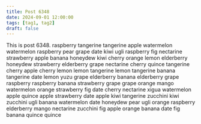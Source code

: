 ```yaml
---
title: Post 6348
date: 2024-09-01 12:00:00
tags: [tag1, tag2]
draft: false
---
```

This is post 6348.
raspberry
tangerine
tangerine
apple
watermelon
watermelon
raspberry
pear
grape
date
kiwi
ugli
raspberry
fig
nectarine
strawberry
apple
banana
honeydew
kiwi
cherry
orange
lemon
elderberry
honeydew
strawberry
elderberry
grape
nectarine
cherry
quince
tangerine
cherry
apple
cherry
lemon
lemon
tangerine
lemon
tangerine
banana
tangerine
date
lemon
yuzu
grape
elderberry
banana
elderberry
grape
raspberry
raspberry
banana
strawberry
grape
grape
orange
mango
watermelon
orange
strawberry
fig
date
cherry
nectarine
xigua
watermelon
apple
quince
apple
strawberry
date
apple
kiwi
tangerine
zucchini
kiwi
zucchini
ugli
banana
watermelon
date
honeydew
pear
ugli
orange
raspberry
elderberry
mango
nectarine
zucchini
fig
apple
orange
banana
date
fig
banana
quince
quince
